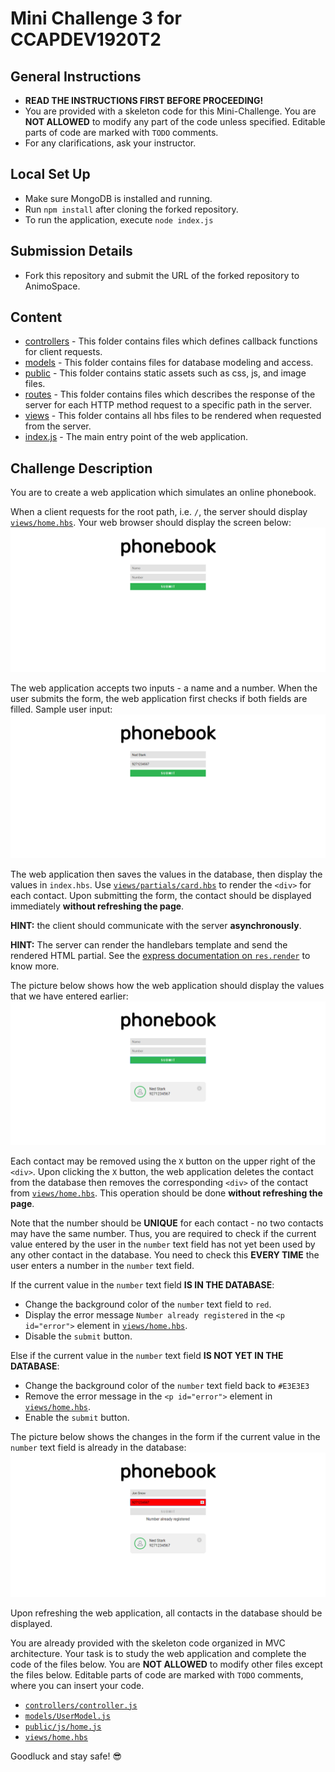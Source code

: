 # Mini Challenge 3 for CCAPDEV1920T2

## General Instructions
- **READ THE INSTRUCTIONS FIRST BEFORE PROCEEDING!**
- You are provided with a skeleton code for this Mini-Challenge. You are **NOT ALLOWED** to modify any part of the code unless specified. Editable parts of code are marked with `TODO` comments.
- For any clarifications, ask your instructor.

## Local Set Up
- Make sure MongoDB is installed and running.
- Run `npm install` after cloning the forked repository.
- To run the application, execute `node index.js`

## Submission Details
- Fork this repository and submit the URL of the forked repository to AnimoSpace.

## Content
- [controllers](controllers) - This folder contains files which defines callback functions for client requests.
- [models](models) - This folder contains files for database modeling and access.
- [public](public) - This folder contains static assets such as css, js, and image files.
- [routes](routes) - This folder contains files which describes the response of the server for each HTTP method request to a specific path in the server.
- [views](views) - This folder contains all hbs files to be rendered when requested from the server.
- [index.js](index.js) - The main entry point of the web application.

## Challenge Description
You are to create a web application which simulates an online phonebook.

When a client requests for the root path, i.e. `/`, the server should display [`views/home.hbs`](views/home.hbs). Your web browser should display the screen below:
![alt text](home.png "Index Page")

The web application accepts two inputs - a name and a number. When the user submits the form, the web application first checks if both fields are filled. Sample user input:
![alt text](filled-form.png "Filled Form")

The web application then saves the values in the database, then display the values in `index.hbs`. Use [`views/partials/card.hbs`](views/partials/card.hbs) to render the `<div>` for each contact. Upon submitting the form, the contact should be displayed immediately **without refreshing the page**.

**HINT:** the client should communicate with the server **asynchronously**.

**HINT:** The server can render the handlebars template and send the rendered HTML partial. See the [express documentation on `res.render`](https://expressjs.com/en/api.html#res.render) to know more.

The picture below shows how the web application should display the values that we have entered earlier:
![alt text](displayed-contact.png "Displayed Contact")

Each contact may be removed using the `X` button on the upper right of the `<div>`. Upon clicking the `X` button, the web application deletes the contact from the database then removes the corresponding `<div>` of the contact from [`views/home.hbs`](views/home.hbs). This operation should be done **without refreshing the page**.

Note that the number should be **UNIQUE** for each contact - no two contacts may have the same number. Thus, you are required to check if the current value entered by the user in the `number` text field has not yet been used by any other contact in the database. You need to check this **EVERY TIME** the user enters a number in the `number` text field.

If the current value in the `number` text field **IS IN THE DATABASE**:
- Change the background color of the `number` text field to `red`.
- Display the error message `Number already registered` in the `<p id="error">` element in [`views/home.hbs`](views/home.hbs).
- Disable the `submit` button.

Else if the current value in the `number` text field **IS NOT YET IN THE DATABASE**:
- Change the background color of the `number` text field back to `#E3E3E3`
- Remove the error message in the `<p id="error">` element in [`views/home.hbs`](views/home.hbs).
- Enable the `submit` button.

The picture below shows the changes in the form if the current value in the `number` text field is already in the database:
![alt text](error.png "Error")

Upon refreshing the web application, all contacts in the database should be displayed.

You are already provided with the skeleton code organized in MVC architecture. Your task is to study the web application and complete the code of the files below. You are **NOT ALLOWED** to modify other files except the files below. Editable parts of code are marked with `TODO` comments, where you can insert your code.
- [`controllers/controller.js`](controllers/controller.js)
- [`models/UserModel.js`](models/UserModel.js)
- [`public/js/home.js`](public/js/home.js)
- [`views/home.hbs`](views/home.hbs)

Goodluck and stay safe! :sunglasses:

